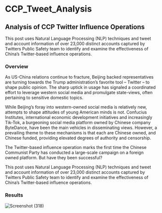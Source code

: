 # CCP_Tweet_Analysis
Analysis of CCP Twitter Influence Operations
---

This post uses Natural Language Processing (NLP) techniques and tweet and account information of over 23,000 distinct accounts captured by Twitters Public Safety team to identify and examine the effectiveness of China’s Twitter-based influence operations.

### Overview

As US-China relations continue to fracture, Beijing backed representatives are turning towards the Trump administration’s favorite tool – Twitter – to shape public opinion.   The sharp uptick in usage has signaled a coordinated effort to leverage western social media and promulgate state-views, often pertaining to sensitive domestic topics.  

While Beijing’s foray into western-owned social media is relatively new, attempts to shape attitudes of young American minds is not.  Confucius Institutes, international economic development initiatives and increasingly Tik-Tok, a burgeoning social media platform owned by Chinese company ByteDance, have been the main vehicles in disseminating views.  However, a prevailing theme to these mechanisms is that each are Chinese owned, and Chinese funded, providing elevated degrees of authority and censorship.  

The Twitter-based influence operation marks the first time the Chinese Communist Party has conducted a large-scale campaign on a foreign owned platform.  But have they been successful?

This post uses Natural Language Processing (NLP) techniques and tweet and account information of over 23,000 distinct accounts captured by Twitters Public Safety team to identify and examine the effectiveness of China’s Twitter-based influence operations.  



### Results

![Screenshot (318)](https://user-images.githubusercontent.com/54378394/99929089-124e2980-2d09-11eb-9574-8ddb2b6f4432.png)
